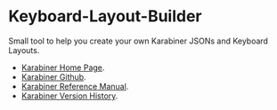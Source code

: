 # Keyboard-Layout-Builder
Small tool to help you create your own Karabiner JSONs and Keyboard Layouts.

- [Karabiner Home Page](https://pqrs.org/osx/karabiner).
- [Karabiner Github](https://github.com/tekezo/Karabiner-Elements).
- [Karabiner Reference Manual](https://pqrs.org/osx/karabiner/json.html).
- [Karabiner Version History](https://pqrs.org/osx/karabiner/history.html).
